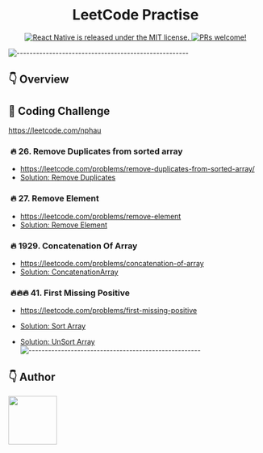 <h1 align="center"> LeetCode Practise </h1>

<p align="center">
  <a href="https://github.com/facebook/react-native/blob/HEAD/LICENSE">
    <img src="https://img.shields.io/badge/license-MIT-blue.svg" alt="React Native is released under the MIT license." />
  </a>
  <a href="https://reactnative.dev/docs/contributing">
    <img src="https://img.shields.io/badge/PRs-welcome-brightgreen.svg" alt="PRs welcome!" />
  </a>
</p>

![-----------------------------------------------------](https://raw.githubusercontent.com/andreasbm/readme/master/assets/lines/colored.png)

## 👇 Overview

## 💎 Coding Challenge
https://leetcode.com/nphau

###  🔥 26. Remove Duplicates from sorted array
- https://leetcode.com/problems/remove-duplicates-from-sorted-array/
- [Solution: Remove Duplicates](src/sg/nphau/leetcode/easy/RemoveDuplicates.java)
###  🔥 27. Remove Element
- https://leetcode.com/problems/remove-element
- [Solution: Remove Element](src/sg/nphau/leetcode/easy/RemoveElement.java)
###  🔥 1929. Concatenation Of Array
- https://leetcode.com/problems/concatenation-of-array
- [Solution: ConcatenationArray](src/sg/nphau/leetcode/easy/ConcatenationArray.java)

###  🔥🔥🔥 41. First Missing Positive
- https://leetcode.com/problems/first-missing-positive
- [Solution: Sort Array](src/sg/nphau/leetcode/hard/FirstMissingPositive.java)

- [Solution: UnSort Array](src/sg/nphau/leetcode/hard/FirstMissingPositive.kt)
![-----------------------------------------------------](https://raw.githubusercontent.com/andreasbm/readme/master/assets/lines/colored.png)

## 👇 Author
<p>
    <a href="https://nphau.medium.com/" target="_blank">
    <img src="https://avatars2.githubusercontent.com/u/13111806?s=400&u=f09b6160dbbe2b7eeae0aeb0ab4efac0caad57d7&v=4" width="96" height="96">
    </a>
</p>
